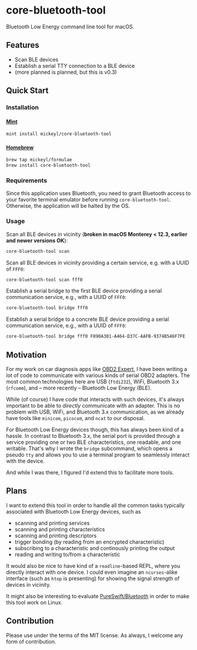 # core-bluetooth-tool

Bluetooth Low Energy command line tool for macOS.

## Features

* Scan BLE devices
* Establish a serial TTY connection to a BLE device
* (more planned is planned, but this is v0.3)

## Quick Start

### Installation

#### [Mint](https://github.com/yonaskolb/mint)

```sh
mint install mickeyl/core-bluetooth-tool
```

#### [Homebrew](https://brew.sh)

```sh
brew tap mickeyl/formulae
brew install core-bluetooth-tool
```

### Requirements

Since this application uses Bluetooth, you need to grant Bluetooth access to your favorite terminal emulator before
running `core-bluetooth-tool`. Otherwise, the application will be halted by the OS.

### Usage

Scan all BLE devices in vicinity (**broken in macOS Monterey < 12.3, earlier and newer versions OK**):

```sh
core-bluetooth-tool scan
```

Scan all BLE devices in vicinity providing a certain service, e.g. with a UUID of `FFF0`:

```sh
core-bluetooth-tool scan fff0
```

Establish a serial bridge to the first BLE device providing a serial communication service, e.g., with a UUID of `FFF0`:

```sh
core-bluetooth-tool bridge fff0
```

Establish a serial bridge to a concrete BLE device providing a serial communication service, e.g., with a UUID of `FFF0`:

```sh
core-bluetooth-tool bridge fff0 F890A301-A464-D37C-AAFB-9374B546F7FE
```

## Motivation

For my work on car diagnosis apps like [OBD2 Expert](https://apps.apple.com/app/obd2-experte/id1142156521), I have been writing a lot of code to communicate
with various kinds of serial OBD2 adapters. The most common technologies here are USB (`ftdi232`), WiFi, Bluetooth 3.x (`rfcomm`), and – more recently – Bluetooth Low Energy (BLE).

While (of course) I have code that interacts with such devices, it's always important to be able to _directly_ communicate with an adapter.
This is no problem with USB, WiFi, and Bluetooth 3.x communication, as we already have tools like `minicom`, `picocom`, and `ncat` to our disposal.

For Bluetooth Low Energy devices though, this has always been kind of a hassle. In contrast to Bluetooth 3.x, the serial port is provided
through a service providing one or two BLE characteristics, one readable, and one writable.
That's why I wrote the `bridge` subcommand, which opens a pseudo `tty` and allows you to use a terminal program to seamlessly interact with the device.

And while I was there, I figured I'd extend this to facilitate more tools.

## Plans

I want to extend this tool in order to handle all the common tasks typically associated with Bluetooth Low Energy devices, such as
* scanning and printing services
* scanning and printing characteristics
* scanning and printing descriptors
* trigger bonding (by reading from an encrypted characteristic)
* subscribing to a characteristic and continously printing the output
* reading and writing to/from a characteristic

It would also be nice to have kind of a `readline`-based REPL, where you directly interact with one device.
I could even imagine an `ncurses`-alike interface (such as `htop` is presenting) for showing the signal strength of devices in vicinity.

It might also be interesting to evaluate [PureSwift/Bluetooth](https://github.com/PureSwift/Bluetooth) in order to make this tool work
on Linux.

## Contribution

Please use under the terms of the MIT license. As always, I welcome any form of contribution.
